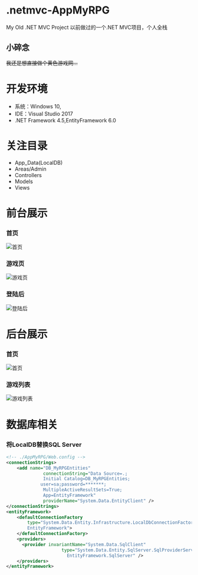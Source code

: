 # .netmvc-AppMyRPG
My Old .NET MVC Project 以前做过的一个.NET MVC项目，个人全栈
## 小碎念
<del>我还是想直接做个黄色游戏网...</del>
# 开发环境
+ 系统：Windows 10,
+ IDE：Visual Studio 2017
+ .NET Framework 4.5,EntityFramework 6.0
# 关注目录
+ App_Data(LocalDB)
+ Areas/Admin
+ Controllers
+ Models
+ Views
# 前台展示
### 首页
![首页](https://i.loli.net/2018/02/20/5a8c31768573f.jpg)
### 游戏页
![游戏页](https://i.loli.net/2018/02/20/5a8c31760e1ef.jpg)
### 登陆后
![登陆后](https://i.loli.net/2018/02/20/5a8c336b4aa06.jpg)
# 后台展示
### 首页
![首页](https://i.loli.net/2018/02/20/5a8c3176a0b5d.png)
### 游戏列表
![游戏列表](https://i.loli.net/2018/02/20/5a8c3176d37a4.png)
# 数据库相关
### 将LocalDB替换SQL Server
```xml
<!-- ./AppMyRPG/Web.config -->
<connectionStrings>
    <add name="DB_MyRPGEntities" 
			  connectionString="Data Source=.;
			  Initial Catalog=DB_MyRPGEntities;
 			 user=sa;password=*******;
			  MultipleActiveResultSets=True;
			  App=EntityFramework" 
			  providerName="System.Data.EntityClient" />
</connectionStrings>
<entityFramework>
    <defaultConnectionFactory 
		type="System.Data.Entity.Infrastructure.LocalDbConnectionFactory,
		EntityFramework">
    </defaultConnectionFactory>
    <providers>
      <provider invariantName="System.Data.SqlClient" 
	  				 type="System.Data.Entity.SqlServer.SqlProviderServices,
					   EntityFramework.SqlServer" />
    </providers>
</entityFramework>
```